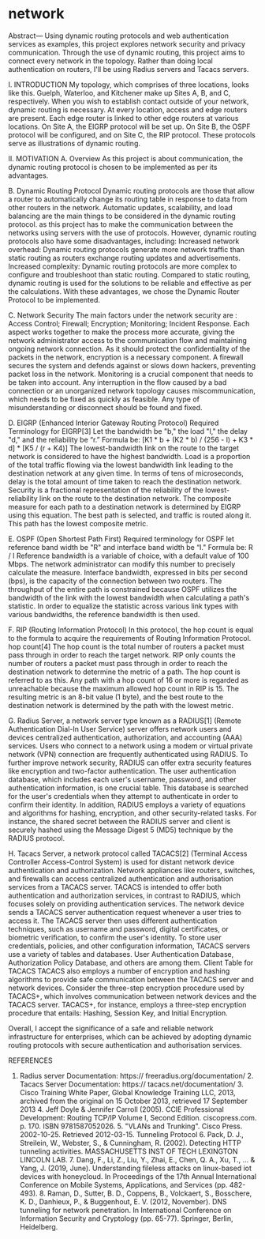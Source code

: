 # network
Abstract—
Using dynamic routing protocols and web authentication services as examples, this project explores network security and privacy communication. Through the use of dynamic routing, this project aims to connect every network in the topology. Rather than doing local authentication on routers, I'll be using Radius servers and Tacacs servers.

I. INTRODUCTION
My topology, which comprises of three locations, looks like this. Guelph, Waterloo, and Kitchener make up Sites A, B, and C, respectively. When you wish to establish contact outside of your network, dynamic routing is necessary. At every location, access and edge routers are present. Each edge router is linked to other edge routers at various locations. On Site A, the EIGRP protocol will be set up. On Site B, the OSPF protocol will be configured, and on Site C, the RIP protocol. These protocols serve as illustrations of dynamic routing.

II. MOTIVATION
A. Overview
As this project is about communication, the dynamic routing protocol is chosen to be implemented as per its advantages.

B. Dynamic Routing Protocol
Dynamic routing protocols are those that allow a router to automatically change its routing table in response to data from other routers in the network. Automatic updates, scalability, and load balancing are the main things to be considered in the dynamic routing protocol. as this project has to make the communication between the networks using servers with the use of protocols. However, dynamic routing protocols also have some disadvantages, including: Increased network overhead: Dynamic routing protocols generate more network traffic than static routing as routers exchange routing updates and advertisements. Increased complexity: Dynamic routing protocols are more complex to configure and troubleshoot than static routing. Compared to static routing, dynamic routing is used for the solutions to be reliable and effective as per the calculations. With these advantages, we chose the Dynamic Router Protocol to be implemented.

C. Network Security
The main factors under the network security are : Access Control; Firewall; Encryption; Monitoring; Incident Response. Each aspect works together to make the process more accurate, giving the network administrator access to the communication flow and maintaining ongoing network connection. As it should protect the confidentiality of the packets in the network, encryption is a necessary component. A firewall secures the system and defends against or slows down hackers, preventing packet loss in the network. Monitoring is a crucial component that needs to be taken into account. Any interruption in the flow caused by a bad connection or an unorganized network topology causes miscommunication, which needs to be fixed as quickly as feasible. Any type of misunderstanding or disconnect should be found and fixed.

D. EIGRP (Enhanced Interior Gateway Routing Protocol)
Required Terminology for EIGRP[3] Let the bandwidth be "b," the load "l," the delay "d," and the reliability be “r.” Formula be: [K1 * b + (K2 * b) / (256 - l) + K3 * d] * [K5 / (r + K4)] The lowest-bandwidth link on the route to the target network is considered to have the highest bandwidth. Load is a proportion of the total traffic flowing via the lowest bandwidth link leading to the destination network at any given time. In terms of tens of microseconds, delay is the total amount of time taken to reach the destination network. Security is a fractional representation of the reliability of the lowest-reliability link on the route to the destination network. The composite measure for each path to a destination network is determined by EIGRP using this equation. The best path is selected, and traffic is routed along it. This path has the lowest composite metric.

E. OSPF (Open Shortest Path First)
Required terminology for OSPF let reference band width be "R" and interface band width be “I." Formula be: R / I Reference bandwidth is a variable of choice, with a default value of 100 Mbps. The network administrator can modify this number to precisely calculate the measure. Interface bandwidth, expressed in bits per second (bps), is the capacity of the connection between two routers. The throughput of the entire path is constrained because OSPF utilizes the bandwidth of the link with the lowest bandwidth when calculating a path's statistic. In order to equalize the statistic across various link types with various bandwidths, the reference bandwidth is then used.

F. RIP (Routing Information Protocol)
In this protocol, the hop count is equal to the formula to acquire the requirements of Routing Information Protocol. hop count[4] The hop count is the total number of routers a packet must pass through in order to reach the target network. RIP only counts the number of routers a packet must pass through in order to reach the destination network to determine the metric of a path. The hop count is referred to as this. Any path with a hop count of 16 or more is regarded as unreachable because the maximum allowed hop count in RIP is 15. The resulting metric is an 8-bit value (1 byte), and the best route to the destination network is determined by the path with the lowest metric.

G. Radius Server, a network server type known as a RADIUS[1] (Remote Authentication Dial-In User Service) server offers network users and devices centralized authentication, authorization, and accounting (AAA) services. Users who connect to a network using a modem or virtual private network (VPN) connection are frequently authenticated using RADIUS. To further improve network security, RADIUS can offer extra security features like encryption and two-factor authentication. The user authentication database, which includes each user's username, password, and other authentication information, is one crucial table. This database is searched for the user's credentials when they attempt to authenticate in order to confirm their identity. In addition, RADIUS employs a variety of equations and algorithms for hashing, encryption, and other security-related tasks. For instance, the shared secret between the RADIUS server and client is securely hashed using the Message Digest 5 (MD5) technique by the RADIUS protocol.

H. Tacacs Server, a network protocol called TACACS[2] (Terminal Access Controller Access-Control System) is used for distant network device authentication and authorization. Network appliances like routers, switches, and firewalls can access centralized authentication and authorisation services from a TACACS server. TACACS is intended to offer both authentication and authorization services, in contrast to RADIUS, which focuses solely on providing authentication services. The network device sends a TACACS server authentication request whenever a user tries to access it. The TACACS server then uses different authentication techniques, such as username and password, digital certificates, or biometric verification, to confirm the user's identity. To store user credentials, policies, and other configuration information, TACACS servers use a variety of tables and databases. User Authentication Database, Authorization Policy Database, and others are among them. Client Table for TACACS TACACS also employs a number of encryption and hashing algorithms to provide safe communication between the TACACS server and network devices. Consider the three-step encryption procedure used by TACACS+, which involves communication between network devices and the TACACS server. TACACS+, for instance, employs a three-step encryption procedure that entails: Hashing, Session Key, and Initial Encryption.

Overall, I accept the significance of a safe and reliable network infrastructure for enterprises, which can be achieved by adopting dynamic routing protocols with secure authentication and authorisation services.

REFERENCES
1. Radius server Documentation: https:// freeradius.org/documentation/ 2. Tacacs Server Documentation: https:// tacacs.net/documentation/ 3. Cisco Training White Paper, Global Knowledge Training LLC, 2013, archived from the original on 15 October 2013, retrieved 17 September 2013 4. Jeff Doyle & Jennifer Carroll (2005). CCIE Professional Development: Routing TCP/IP Volume I, Second Edition. ciscopress.com. p. 170. ISBN 9781587052026. 5. "VLANs and Trunking". Cisco Press. 2002-10-25. Retrieved 2012-03-15. Tunneling Protocol 6. Pack, D. J., Streilein, W., Webster, S., & Cunningham, R. (2002). Detecting HTTP tunneling activities. MASSACHUSETTS INST OF TECH LEXINGTON LINCOLN LAB. 7. Dang, F., Li, Z., Liu, Y., Zhai, E., Chen, Q. A., Xu, T., ... & Yang, J. (2019, June). Understanding fileless attacks on linux-based iot devices with honeycloud. In Proceedings of the 17th Annual International Conference on Mobile Systems, Applications, and Services (pp. 482-493). 8. Raman, D., Sutter, B. D., Coppens, B., Volckaert, S., Bosschere, K. D., Danhieux, P., & Buggenhout, E. V. (2012, November). DNS tunneling for network penetration. In International Conference on Information Security and Cryptology (pp. 65-77). Springer, Berlin, Heidelberg.
